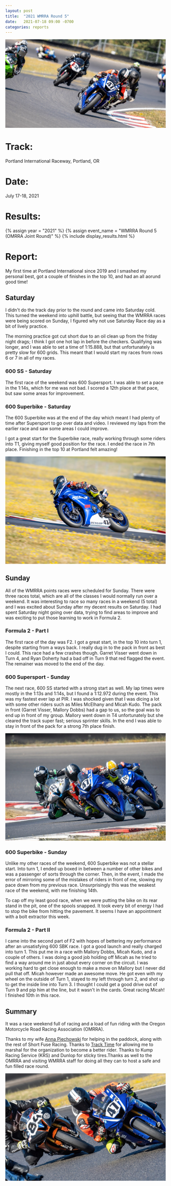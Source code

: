 ```yaml
---
layout: post
title:  "2021 WMRRA Round 5"
date:   2021-07-18 09:00 -0700
categories: reports
---
```


![Photo by Stevenson Foto](/img/race-report-photos/2021/2021-wmrra-r5-louis.jpg)

# Track:
Portland International Raceway, Portland, OR

# Date:
July 17-18, 2021

# Results:
{% assign year = "2021" %}
{% assign event_name = "WMRRA Round 5 (OMRRA Joint Round)" %}
{% include display_results.html %}

# Report:

My first time at Portland International since 2019 and I smashed my personal best, got a couple of finishes in the top 10, and had an all aorund good time!

## Saturday

I didn't do the track day prior to the round and came into Saturday cold. This turned the weekend into uphill battle, but
seeing that the WMRRA races were being scored on Sunday, I figured why not use Saturday Race day as a bit of lively practice.

The morning practice got cut short due to an oil clean up from the friday night drags; I think I got one hot lap in before the checkers. Qualifying was longer, and I was able to set a time of 1:15.888, but that unfortunately is pretty slow for 600 grids. This meant that I would start my races from rows 6 or 7 in all of my races.


### 600 SS - Saturday

The first race of the weekend was 600 Supersport. I was able to set a pace in the 1:14s, which for me was not bad. I scored a 12th place at that pace, but saw some areas for improvement.

### 600 Superbike - Saturday

The 600 Superbike was at the end of the day which meant I had plenty of time after Supersport to go over data and video. I reviewed my laps from the earlier race and saw some areas I could improve. 

I got a great start for the Superbike race, really working through some riders into T1, giving myself good position for the race. I ended the race in 7th place. Finishing in the top 10 at Portland felt amazing!

![Photo by Stevenson Foto](/img/race-report-photos/2021/2021-wmrra-r5-flowers-louis.jpg)

## Sunday

All of the WMRRA points races were scheduled for Sunday. There were three races total, which are all of the classes I would normally run over a weekend. It was interesting to race so many races in a weekend (5 total) and I was excited about Sunday after my decent results on Saturday. I had spent Saturday night going over data, trying to find areas to improve and was exciting to put those learning to work in Formula 2.

### Formula 2 - Part I

The first race of the day was F2. I got a great start, in the top 10 into turn 1, despite starting from a ways back. I really dug in to the pack in front as best I could. This race had a few crashes though. Garret Visser went down in Turn 4, and Ryan Doherty had a bad off in Turn 9 that red flagged the event. The remainer was moved to the end of the day.

### 600 Supersport - Sunday

The next race, 600 SS started with a strong start as well. My lap times were mostly in the 1:13s and 1:14s, but I found a 1:12.972 during the event. This was my fastest ever lap at PIR. I was shocked given that I was dicing a lot with some other riders such as Miles McElhany and Micah Kudo. The pack in front (Garret Visser, Mallory Dobbs) had a gap to us, so the goal was to end up in front of my group. Mallory went down in T4 unfortunately but she cleared the track super fast; serious sprinter skills. In the end I was able to stay in front of the pack for a strong 7th place finish.

![Photo by Stevenson Foto](/img/race-report-photos/2021/2021-wmrra-r5-t4-louis.jpg)

### 600 Superbike - Sunday

Unlike my other races of the weekend, 600 Superbike was not a stellar start. Into turn 1, I ended up boxed in between a number of other bikes and was a passenger of sorts through the corner. Then, in the event, I made the error of mirroring some of the mistakes of riders in front of me, slowing my pace down from my previous race. Unsurprisingly this was the weakest race of the weekend, with me finishing 14th.

To cap off my least good race, when we were putting the bike on its rear stand in the pit, one of the spools snapped. It took every bit of energy I had to stop the bike from hitting the pavement. It seems I have an appointment with a bolt extractor this week.

### Formula 2 - Part II

I came into the second part of F2 with hopes of bettering my performance after an unsatisfying 600 SBK race. I got a good launch and really charged into turn 1. This put me in a race with Mallory Dobbs, Micah Kudo, and a couple of others. I was doing a good job holding off Micah as he tried to find a way around me in just about every corner on the circuit. I was working hard to get close enough to make a move on Mallory but I never did pull that off. Micah however made an awesome move. He got even with my wheel on the outside of Turn 1, stayed to my left through turn 2, and shot up to get the inside line into Turn 3. I thought I could get a good drive out of Turn 9 and pip him at the line, but it wasn't in the cards. Great racing Micah! I finished 10th in this race.

## Summary

It was a race weekend full of racing and a load of fun riding with the Oregon Motorcycle Road Racing Association (OMRRA).

Thanks to my wife [Anna Piechowski](https://www.instagram.com/anmapie) for helping in the paddock, along with the rest of Short Fuse Racing. Thanks to [Track Time](https://tracktime.bike) for allowing me to marshal for the organization to become a better rider. Thanks to Kump Racing Service (KRS) and Dunlop for sticky tires.Thanks as well to the OMRRA and visiting WMRRA staff for doing all they can to host a safe and fun filled race round.

![Photo by Stevenson Foto](/img/race-report-photos/2021/2021-wmrra-r5-micah-louis.jpg)
